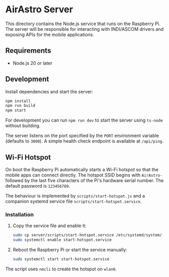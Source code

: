 # AirAstro Server

This directory contains the Node.js service that runs on the Raspberry Pi. The server will be responsible for interacting with INDI/ASCOM drivers and exposing APIs for the mobile applications.

## Requirements

- Node.js 20 or later

## Development

Install dependencies and start the server:

```bash
npm install
npm run build
npm start
```

For development you can run `npm run dev` to start the server using `ts-node` without building.

The server listens on the port specified by the `PORT` environment variable (defaults to `3000`). A simple health check endpoint is available at `/api/ping`.

## Wi-Fi Hotspot

On boot the Raspberry Pi automatically starts a Wi-Fi hotspot so that the mobile apps can connect directly. The hotspot SSID begins with `AirAstro-` followed by the last five characters of the Pi's hardware serial number. The default password is `123456789`.

The behaviour is implemented by `scripts/start-hotspot.js` and a companion systemd service file `scripts/start-hotspot.service`.

### Installation

1. Copy the service file and enable it:
   ```bash
   sudo cp server/scripts/start-hotspot.service /etc/systemd/system/
   sudo systemctl enable start-hotspot.service
   ```
2. Reboot the Raspberry Pi or start the service manually:
   ```bash
   sudo systemctl start start-hotspot.service
   ```

The script uses `nmcli` to create the hotspot on `wlan0`.
